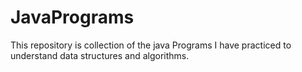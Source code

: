 # JavaPrograms

This repository is collection of the java Programs I have practiced to understand data structures and algorithms.